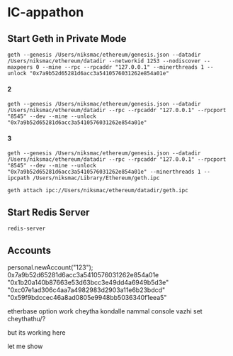 
# IC-appathon


## Start Geth in Private Mode

```
geth --genesis /Users/niksmac/ethereum/genesis.json --datadir /Users/niksmac/ethereum/datadir --networkid 1253 --nodiscover --maxpeers 0 --mine --rpc --rpcaddr "127.0.0.1" --minerthreads 1 --unlock "0x7a9b52d65281d6acc3a5410576031262e854a01e"
```

#### 2
```
geth --genesis /Users/niksmac/ethereum/genesis.json --datadir /Users/niksmac/ethereum/datadir --rpc --rpcaddr "127.0.0.1" --rpcport "8545" --dev --mine --unlock "0x7a9b52d65281d6acc3a5410576031262e854a01e"
```

#### 3
```
geth --genesis /Users/niksmac/ethereum/genesis.json --datadir /Users/niksmac/ethereum/datadir --rpc --rpcaddr "127.0.0.1" --rpcport "8545" --dev --mine --unlock "0x7a9b52d65281d6acc3a5410576031262e854a01e" --minerthreads 1 --ipcpath /Users/niksmac/Library/Ethereum/geth.ipc
```

`geth attach ipc://Users/niksmac/ethereum/datadir/geth.ipc`


## Start Redis Server
`redis-server`


## Accounts


personal.newAccount("123");
0x7a9b52d65281d6acc3a5410576031262e854a01e
"0x1b20a140b87663e53d63bcc3e49dd4a6949b5d3e"
"0xc07e1ad306c4aa7a4982983d2903a11e6b23bdcd"
"0x59f9bdccec46a8ad0805e9948bb5036340f1eea5"



etherbase option work cheytha kondalle nammal console vazhi set cheythathu/?

but its working here


let me show
